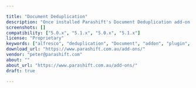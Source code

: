 ```yaml
---

title: "Document Deduplication"
description: "Once installed Parashift's Document Deduplication add-on for Alfresco will add a similar documents panel into your Alfresco system. Here similar content is easily identified, whether they be near or exact matches, the system will show all results. The Document Deduplication module is open source and offered just like Alfresco Enterprise: on a subscription basis, giving users access to support and maintenance utilizing Parashift's GitLab server for sources, updates and issue tracking facilities. If the subscription is cancelled, the Document Deduplication module will continue to function; however, continued upgrades and maintenance will not be provided."
screenshots: []
compatibility: ["5.0.x", "5.1.x", "5.0.x", "5.1.x"]
license: "Proprietary"
keywords: ["alfresco", "deduplication", "Document", "addon", "plugin", "community"]
download_url: "https://www.parashift.com.au/add-ons/"
vendor: "peter@parashift.com"
about: ""
about_url: "https://www.parashift.com.au/add-ons/"
draft: true

---
```

